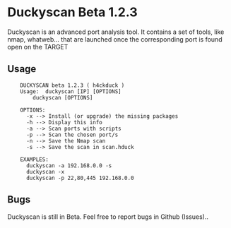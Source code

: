 # Duckyscan Beta 1.2.3 #
Duckyscan is an advanced port analysis tool. It contains a set of tools, like nmap, whatweb... that are launched once the corresponding port is found open on the TARGET
## Usage ##
```
	DUCKYSCAN beta 1.2.3 ( h4ckduck )
	Usage: 	duckyscan [IP] [OPTIONS]
		duckyscan [OPTIONS]

	OPTIONS:
	  -x --> Install (or upgrade) the missing packages 
	  -h --> Display this info
	  -a --> Scan ports with scripts
	  -p --> Scan the chosen port/s
	  -n --> Save the Nmap scan
	  -s --> Save the scan in scan.hduck

	EXAMPLES:
	  duckyscan -a 192.168.0.0 -s
	  duckyscan -x
	  duckyscan -p 22,80,445 192.168.0.0
``` 
## Bugs ##
Duckyscan is still in Beta. Feel free to report bugs in Github (Issues)..
